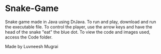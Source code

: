 # Snake-Game
Snake game made in Java using DrJava. To run and play, download and run the executable file. To control the player, use the arrow keys and have the head of the snake "eat" the blue dot. To view the code and images used, access the Code folder.

Made by Luvneesh Mugrai
